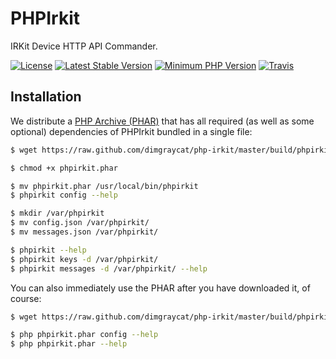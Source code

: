 # PHPIrkit

IRKit Device HTTP API Commander.

[![License](https://img.shields.io/badge/license-mit-blue.svg?style=flat-square)](https://github.com/dimgraycat/php-irkit/blob/master/LICENSE)
[![Latest Stable Version](https://img.shields.io/packagist/v/dimgraycat/phpirkit.svg?style=flat-square)](https://packagist.org/packages/dimgraycat/phpirkit)
[![Minimum PHP Version](https://img.shields.io/badge/php-%3E%3D%205.6-8892BF.svg?style=flat-square)](https://php.net/)
[![Travis](https://img.shields.io/travis/rust-lang/rust.svg?style=flat-square)](https://travis-ci.org/dimgraycat/php-irkit)

## Installation

We distribute a [PHP Archive (PHAR)](https://php.net/phar) that has all required (as well as some optional) dependencies of PHPIrkit bundled in a single file:

```bash
$ wget https://raw.github.com/dimgraycat/php-irkit/master/build/phpirkit.phar

$ chmod +x phpirkit.phar

$ mv phpirkit.phar /usr/local/bin/phpirkit
$ phpirkit config --help

$ mkdir /var/phpirkit
$ mv config.json /var/phpirkit/
$ mv messages.json /var/phpirkit/

$ phpirkit --help
$ phpirkit keys -d /var/phpirkit/
$ phpirkit messages -d /var/phpirkit/ --help
```

You can also immediately use the PHAR after you have downloaded it, of course:

```bash
$ wget https://raw.github.com/dimgraycat/php-irkit/master/build/phpirkit.phar

$ php phpirkit.phar config --help
$ php phpirkit.phar --help
```
